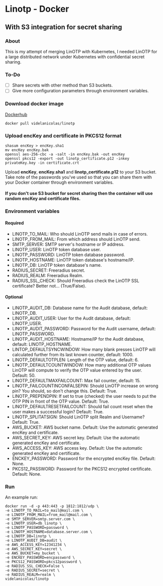 # Linotp - Docker
## With S3 integration for secret sharing

### About
This is my attempt of merging LinOTP with Kubernetes, I needed LinOTP for a large distributed network under Kubernetes with confidential secret sharing.

### To-Do

 - [ ] Share secrets with other method than S3 buckets.
 - [ ] Give more configuration parameters through environment variables.

### Download docker image

[Dockerhub](https://hub.docker.com/r/videlanicolas/linotp/)

```shell
docker pull videlanicolas/linotp
```

### Upload encKey and certificate in PKCS12 format

```shell
shasum encKey > encKey.sha1
mv encKey encKey.bak
openssl aes-256-cbc -a -salt -in encKey.bak -out encKey
openssl pkcs12 -export -out linotp_certificate.p12 -inkey privateKey.key -in certificate.crt
```

Upload <b>encKey</b>, <b>encKey.sha1</b> and <b>linotp_certificate.p12</b> to your S3 bucket. Take note of the passwords you've used so that you can share them with your Docker container through environment variables.

#### If you don't use S3 bucket for secret sharing then the container will use random encKey and certificate files.

### Environment variables
#### Required

 * LINOTP_TO_MAIL: Who should LinOTP send mails in case of errors.
 * LINOTP_FROM_MAIL: From which address should LinOTP send.
 * SMTP_SERVER: SMTP server's hostname or IP address.
 * LINOTP_USER: LinOTP token database user.
 * LINOTP_PASSWORD: LinOTP token database password.
 * LINOTP_HOSTNAME: LinOTP token database's hostname/IP.
 * LINOTP_DB: LinOTP token database's name.
 * RADIUS_SECRET: Freeradius secret.
 * RADIUS_REALM: Freeradius Realm.
 * RADIUS_SSL_CHECK: Should Freeradius check the LinOTP SSL certificate? Better not... (True/False).

#### Optional

 * LINOTP_AUDIT_DB: Database name for the Audit database, default: LINOTP_DB.
 * LINOTP_AUDIT_USER: User for the Audit database, default: LINOTP_USER.
 * LINOTP_AUDIT_PASSWORD: Password for the Audit username, default: LINOTP_PASSWORD.
 * LINOTP_AUDIT_HOSTNAME: Hostname/IP for the Audit database, default: LINOTP_HOSTNAME.
 * LINTOP_DEFAULTSYNCWINDOW: How many blank presses LinOTP will calculated further from its last known counter, default: 1000.
 * LINOTP_DEFAULTOTPLEN:  Length of the OTP value, default: 6.
 * LINOTP_DEFAULTCOUNTWINDOW: How many additional OTP values LinOTP will compute to verify the OTP value entered by the user. Default: 50.
 * LINOTP_DEFAULTMAXFAILCOUNT: Max fail counter, default: 15.
 * LINOTP_FAILCOUNTINCONFALSEPIN: Should LinOTP increase on wrong pin? You should, so don't change this. Default: True.
 * LINOTP_PREPENDPIN: If set to true (checked) the user needs to put the OTP PIN in front of the OTP value. Default: True.
 * LINOTP_DEFAULTRESETFAILCOUNT: Should fail count reset when the user makes a successful login? Default: True.
 * LINOTP_SPLITATSIGN: Should LinOTP split Realm and Username? Default: True.
 * AWS_BUCKET: AWS bucket name. Default: Use the automatic generated encKey and certificate.
 * AWS_SECRET_KEY: AWS secret key. Default: Use the automatic generated encKey and certificate.
 * AWS_ACCESS_KEY: AWS access key. Default: Use the automatic generated encKey and certificate.
 * ENCKEY_PASSWORD: Password for the encrypted encKey file. Default: None.
 * PKCS12_PASSWORD: Password for the PKCS12 encrypted certificate. Default: None.

### Run
An example run:
```shell
docker run -d -p 443:443 -p 1812:1812/udp \
-e LINOTP_TO_MAIL=to_mail@mail.com \
-e LINOTP_FROM_MAIL=from_mail@mail.com \
-e SMTP_SERVER=smtp.server.com \
-e LINOTP_USER=db_linotp \
-e LINOTP_PASSWORD=password \
-e LINOTP_HOSTNAME=database.server.com \
-e LINOTP_DB=linotp \
-e LINOTP_AUDIT_DB=audit \
-e AWS_ACCESS_KEY=12341234 \
-e AWS_SECRET_KEY=secret \
-e AWS_BUCKET=my_bucket \
-e ENCKEY_PASSWORD=encpassword \
-e PKCS12_PASSWORD=pkcs12password \
-e RADIUS_SSL_CHECK=False \
-e RADIUS_SECRET=secret \
-e RADIUS_REALM=realm \
videlanicolas/linotp
```
